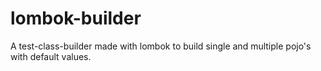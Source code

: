 # lombok-builder

A test-class-builder made with lombok to build single and multiple pojo's with default values.

